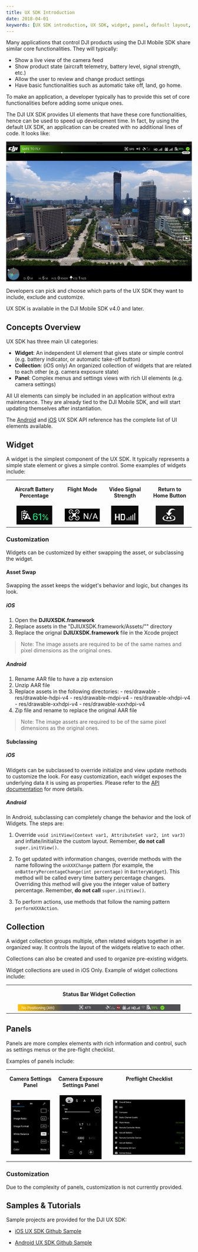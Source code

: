 ```yaml
---
title: UX SDK Introduction
date: 2018-04-01
keywords: [UX SDK introduction, UX SDK, widget, panel, default layout, asset swap, widget customization, panel customization]
---
```


Many applications that control DJI products using the DJI Mobile SDK share similar core functionalities. They will typically:

* Show a live view of the camera feed
* Show product state (aircraft telemetry, battery level, signal strength, etc.)
* Allow the user to review and change product settings
* Have basic functionalities such as automatic take off, land, go home.

To make an application, a developer typically has to provide this set of core functionalities before adding some unique ones.

The DJI UX SDK provides UI elements that have these core functionalities, hence can be used to speed up development time. In fact, by using the default UX SDK, an application can be created with no additional lines of code. It looks like:

![DefaultScreen](../images/product-introduction/defaultScreen.png)

Developers can pick and choose which parts of the UX SDK they want to include, exclude and customize. 

UX SDK is available in the DJI Mobile SDK v4.0 and later. 

## Concepts Overview

UX SDK has three main UI categories:

* **Widget**: An independent UI element that gives state or simple control (e.g.  battery indicator, or automatic take-off button)
* **Collection**: (iOS only) An organized collection of widgets that are related to each other (e.g. camera exposure state)
* **Panel**: Complex menus and settings views with rich UI elements (e.g. camera settings)

All UI elements can simply be included in an application without extra maintenance. They are already tied to the DJI Mobile SDK, and will start updating themselves after instantiation.

The [Android](http://developer.dji.com/api-reference/android-uilib-api/index.html) and [iOS](http://developer.dji.com/api-reference/ios-uilib-api/index.html) UX SDK API reference has the complete list of UI elements available.

## Widget

A widget is the simplest component of the UX SDK. It typically represents a simple state element or gives a simple control. Some examples of widgets include:
<html>
<table class="table-pictures">
<tbody>
  <tr valign="top">
    <td><font style="font-weight:bold" align="center"><p>Aircraft Battery Percentage </p></td>
    <td><font style="font-weight:bold" align="center"><p>Flight Mode </p></td>
    <td><font style="font-weight:bold" align="center"><p>Video Signal Strength </p></td>
    <td><font style="font-weight:bold" align="center"><p>Return to Home Button </p></td>
  </tr>

  <tr>
    <td align="center"><img src="../images/ux-sdk-introduction/battery.png"></td>
    <td align="center"><img src="../images/ux-sdk-introduction/flyingMode.png"></td>
    <td align="center"><img src="../images/ux-sdk-introduction/videoSignal.png"></td>
    <td align="center"><img src="../images/ux-sdk-introduction/returnHome.png"></td>
  </tr>
</tbody>
</table>
</html>

### Customization

Widgets can be customized by either swapping the asset, or subclassing the widget.

#### Asset Swap

Swapping the asset keeps the widget's behavior and logic, but changes its look.

##### iOS

  1. Open the **DJIUXSDK.framework**
  2. Replace assets in the "DJIUXSDK.framework/Assets/"" directory
  3. Replace the orignal **DJIUXSDK.framework** file in the Xcode project

> Note: The image assets are required to be of the same names and pixel dimensions as the original ones.

##### Android

  1. Rename AAR file to have a zip extension
  2. Unzip AAR file
  3. Replace assets in the following directories:
    - res/drawable
    - res/drawable-hdpi-v4
    - res/drawable-mdpi-v4
    - res/drawable-xhdpi-v4
    - res/drawable-xxhdpi-v4
    - res/drawable-xxxhdpi-v4
  4. Zip file and rename to replace the original AAR file 

> Note: The image assets are required to be of the same pixel dimensions as the original ones.

#### Subclassing

##### iOS

  Widgets can be subclassed to override initialize and view update methods to customize the look. For easy customization, each widget exposes the underlying data it is using as properties. Please refer to the [API documentation](http://developer.dji.com/api-reference/ios-uilib-api/Widgets/AutoExposureLockWidget.html) for more details.

##### Android
  
  In Android, subclassing can completely change the behavior and the look of Widgets. The steps are:

  1. Override `void initView(Context var1, AttributeSet var2, int var3)` and inflate/initialize the custom layout. Remember, **do not call** `super.initView()`.

  2. To get updated with information changes, override methods with the name following the `onXXXChange` pattern (for example, the `onBatteryPercentageChange(int percentage)` in `BatteryWidget`). This method will be called every time battery percentage changes. Overriding this method will give you the integer value of battery percentage. Remember, **do not call** `super.initView()`.              

  3. To perform actions, use methods that follow the naming pattern `performXXXAction`.

## Collection

A widget collection groups multiple, often related widgets together in an organized way. It controls the layout of the widgets relative to each other.

Collections can also be created and used to organize pre-existing widgets.

Widget collections are used in iOS Only. Example of widget collections include:

<html>
<table class="table-pictures">
<tbody>
  <tr valign="top">
    <td><font style="font-weight:bold" align="center"><p>Status Bar Widget Collection </p></td>
  </tr>

  <tr>
    <td align="center"><img src="../images/ux-sdk-introduction/statusBarWidgetCollections.png" width=90%></td>
  </tr>
</tbody>
</table>
</html>

## Panels

Panels are more complex elements with rich information and control, such as settings menus or the pre-flight checklist. 

Examples of panels include:

<html>

<table class="table-pictures">

  <tr valign="top">
    <td><font style="font-weight:bold" align="center"><p>Camera Settings Panel </p></td>
    <td><font style="font-weight:bold" align="center"><p>Camera Exposure Settings Panel </p></td>
    <td><font style="font-weight:bold" align="center"><p>Preflight Checklist </p></td>
  </tr>

  <tr>
    <td align="center"><img src="../images/ux-sdk-introduction/cameraSettingsPanel.png" width=90%></td>
    <td align="center"><img src="../images/ux-sdk-introduction/exposureSettingsPanel.png" width=90%></td>
    <td align="center"><img src="../images/ux-sdk-introduction/preflightChecklistPanel.png" width=90%></td>
  </tr>

</table>
</html>

### Customization

Due to the complexity of panels, customization is not currently provided.

## Samples & Tutorials

Sample projects are provided for the DJI UX SDK:

- [iOS UX SDK Github Sample](https://github.com/dji-sdk/Mobile-UXSDK-iOS)

- [Android UX SDK Github Sample](https://github.com/dji-sdk/Mobile-UXSDK-Android)

<!-- An iOS UX SDK tutorial is provided as an example on how to use the iOS UX SDK.

- [Creating a Simplified DJI Go app using DJI Mobile UX SDK](TODO)
  -->
